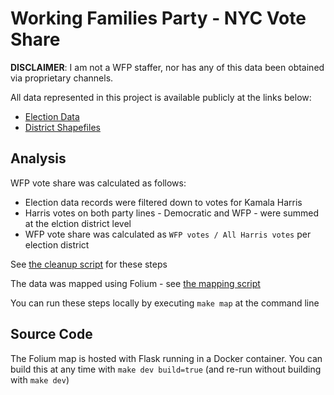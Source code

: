 # Working Families Party - NYC Vote Share

**DISCLAIMER**: I am not a WFP staffer, nor has any of this data been obtained via proprietary channels. 

All data represented in this project is available publicly at the links below:

* [Election Data](https://vote.nyc/page/election-results-summary)
* [District Shapefiles](https://www.nyc.gov/site/planning/data-maps/open-data/districts-download-metadata.page)

## Analysis
WFP vote share was calculated as follows:
* Election data records were filtered down to votes for Kamala Harris
* Harris votes on both party lines - Democratic and WFP - were summed at the elction district level
* WFP vote share was calculated as `WFP votes / All Harris votes` per election district

See [the cleanup script](./src/utils/run_analytics.py) for these steps

The data was mapped using Folium - see [the mapping script](./src/utils/build_map.py)

You can run these steps locally by executing `make map` at the command line

## Source Code
The Folium map is hosted with Flask running in a Docker container. You can build this at any time with `make dev build=true` (and re-run without building with `make dev`)